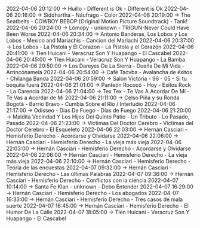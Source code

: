 2022-04-06 20:12:00 -> Huillo - Different is Ok - Different is Ok
2022-04-06 20:16:00 -> Siddhartha - Náufrago - Color
2022-04-06 20:19:00 -> The Seatbelts - COWBOY BEBOP (Original Motion Picture Soundtrack) - Tank!
2022-04-06 20:24:00 -> Lomopy - unknown - TRIGUN-Never Could Have Been Worse
2022-04-06 20:34:00 -> Antonio Banderas, Los Lobos y Los Lobos - Mexico and Mariachis - Cancion del Mariachi
2022-04-06 20:37:00 -> Los Lobos - La Pistola y El Corazon - La Pistola y el Corazón
2022-04-06 20:41:00 -> Tlen Huicani - Veracruz Son Y Huapango - El Cascabel
2022-04-06 20:45:00 -> Tlen Huicani - Veracruz Son Y Huapango - La Bamba
2022-04-06 20:50:00 -> Los Dareyes De La Sierra - Dueña De Mi Vida - Arrincónamela
2022-04-06 20:54:00 -> Café Tacvba - Avalancha de éxitos - Chilanga Banda
2022-04-06 20:59:00 -> Salón Victoria - 96 - 05 - Si tu boquita fuera
2022-04-06 21:01:00 -> Panteón Rococó - Hoy - Exitos Rock - La Carencia
2022-04-06 21:04:00 -> Tex Tex - Te Vas A Acordar De Mí - Te Vas a Acordar de Mí
2022-04-06 21:11:00 -> Celso Piña y su Ronda Bogotá - Barrio Bravo - Cumbia Sobre el Río / Interludio
2022-04-06 21:17:00 -> Odisseo - Días De Fuego - Días de Fuego
2022-04-06 21:20:00 -> Maldita Vecindad Y Los Hijos Del Quinto Patio - Un Tributo - Lo Pasado, Pasado
2022-04-06 21:23:00 -> Victimas Del Doctor Cerebro - Víctimas del Doctor Cerebro - El Esqueleto
2022-04-06 22:03:00 -> Hernán Casciari - Hemisferio Derecho - Acordarse y Olvidarse
2022-04-06 22:06:00 -> Hernán Casciari - Hemisferio Derecho - La vieja más vieja
2022-04-06 22:03:00 -> Hernán Casciari - Hemisferio Derecho - Acordarse y Olvidarse
2022-04-06 22:06:00 -> Hernán Casciari - Hemisferio Derecho - La vieja más vieja
2022-04-06 22:10:00 -> Hernán Casciari - Hemisferio Derecho - Teoría de las encuestas
2022-04-07 09:32:00 -> Hernán Casciari - Hemisferio Derecho - Las últimas Palabras
2022-04-07 09:36:00 -> Hernán Casciari - Hemisferio Derecho - Conflictos con la ciencia
2022-04-07 10:14:00 -> Santa Fe Klan - unknown - Debo Entender
2022-04-07 16:29:00 -> Hernán Casciari - Hemisferio Derecho - Los abogados
2022-04-07 16:33:00 -> Hernán Casciari - Hemisferio Derecho - Tres casos de mala suerte
2022-04-07 16:45:00 -> Hernán Casciari - Hemisferio Derecho - El Humor De La Calle
2022-04-07 18:05:00 -> Tlen Huicani - Veracruz Son Y Huapango - El Cascabel

